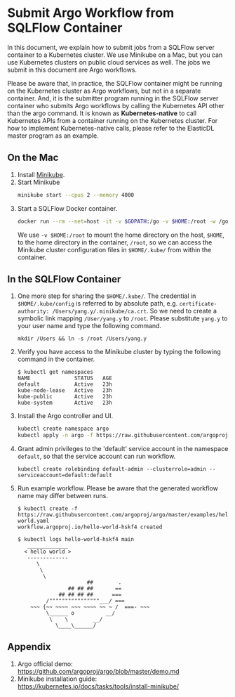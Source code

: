 # Submit Argo Workflow from SQLFlow Container

In this document, we explain how to submit jobs from a SQLFlow server container to a Kubernetes cluster.  We use Minikube on a Mac, but you can use Kubernetes clusters on public cloud services as well.  The jobs we submit in this document are Argo workflows.

Please be aware that, in practice, the SQLFlow container might be running on the Kubernetes cluster as Argo workflows, but not in a separate container. And, it is the submitter program running in the SQLFlow server container who submits Argo workflows by calling the Kubernetes API other than the argo command.  It is known as **Kubernetes-native** to call Kubernetes APIs from a container running on the Kubernetes cluster. For how to implement Kubernetes-native calls, please refer to the ElasticDL master program as an example.

## On the Mac

1. Install [Minikube](https://kubernetes.io/docs/tasks/tools/install-minikube/).
1. Start Minikube
   ```bash
   minikube start --cpus 2 --memory 4000
   ```
1. Start a SQLFlow Docker container.
   ```bash
   docker run --rm --net=host -it -v $GOPATH:/go -v $HOME:/root -w /go/src/sqlflow.org/sqlflow sqlflow/sqlflow:ci bash
   ```
   We use `-v $HOME:/root` to mount the home directory on the host, `$HOME`, to the home directory in the container, `/root`, so we can access the Minikube cluster configuration files in `$HOME/.kube/` from within the container.

## In the SQLFlow Container

1. One more step for sharing the `$HOME/.kube/`. The credential in `$HOME/.kube/config` is referred to by absolute path, e.g. `certificate-authority: /Users/yang.y/.minikube/ca.crt`. So we need to create a symbolic link mapping `/User/yang.y` to `/root`. Please substitute `yang.y` to your user name and type the following command.
   ```
   mkdir /Users && ln -s /root /Users/yang.y
   ```
1. Verify you have access to the Minikube cluster by typing the following command in the container.
   ```
   $ kubectl get namespaces
   NAME              STATUS   AGE
   default           Active   23h
   kube-node-lease   Active   23h
   kube-public       Active   23h
   kube-system       Active   23h
   ```
1. Install the Argo controller and UI.
   ```bash
   kubectl create namespace argo
   kubectl apply -n argo -f https://raw.githubusercontent.com/argoproj/argo/stable/manifests/install.yaml
   ```
1. Grant admin privileges to the 'default' service account in the namespace `default`, so that the service account can run workflow.
   ```
   kubectl create rolebinding default-admin --clusterrole=admin --serviceaccount=default:default
   ```
1. Run example workflow. Please be aware that the generated workflow name may differ between runs.
   ```
   $ kubectl create -f https://raw.githubusercontent.com/argoproj/argo/master/examples/hello-world.yaml
   workflow.argoproj.io/hello-world-hskf4 created

   $ kubectl logs hello-world-hskf4 main
      _____________
     < hello world >
      -------------
         \
          \
           \
                         ##        .
                   ## ## ##       ==
                ## ## ## ##      ===
            /""""""""""""""""___/ ===
       ~~~ {~~ ~~~~ ~~~ ~~~~ ~~ ~ /  ===- ~~~
            \______ o          __/
             \    \        __/
               \____\______/
   ```

## Appendix

1. Argo official demo: https://github.com/argoproj/argo/blob/master/demo.md
1. Minikube installation guide: https://kubernetes.io/docs/tasks/tools/install-minikube/
